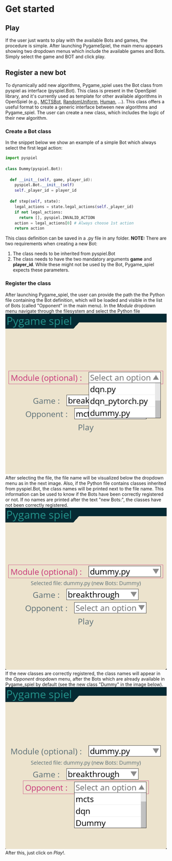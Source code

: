 # Get started

## Play
If the user just wants to play with the available Bots and games, the procedure is simple. After launching PygameSpiel, the main menu appears showing two dropdown menus which include the available games and Bots. Simply select the game and BOT and click play.

## Register a new bot
To dynamically add new algorithms, Pygame_spiel uses the Bot class from pyspiel as interface (pyspiel.Bot). This class is present in the OpenSpiel library, and it's currently used as template for other available algorithms in OpenSpiel (e.g., [MCTSBot](https://github.com/google-deepmind/open_spiel/blob/master/open_spiel/python/algorithms/mcts.py), [RandomUniform](https://github.com/google-deepmind/open_spiel/blob/master/open_spiel/python/bots/uniform_random.py), [Human](https://github.com/google-deepmind/open_spiel/blob/master/open_spiel/python/bots/human.py), ...). This class offers a useful format to create a generic interface between new algorithms and Pygame_spiel. The user can create a new class, which includes the logic of their new algorithm.

### Create a Bot class
In the snippet below we show an example of a simple Bot which always select the first legal action:

```python
import pyspiel

class Dummy(pyspiel.Bot):

  def __init__(self, game, player_id):
    pyspiel.Bot.__init__(self)
    self._player_id = player_id

  def step(self, state):
    legal_actions = state.legal_actions(self._player_id)
    if not legal_actions:
      return [], pyspiel.INVALID_ACTION
    action = legal_actions[0] # Always choose 1st action
    return action
```
This class definition can be saved in a .py file in any folder.
**NOTE:** There are two requirements when creating a new Bot:
1) The class needs to be inherited from pyspiel.Bot
2) The class needs to have the two mandatory arguments **game** and **player_id**. While these might not be used by the Bot, Pygame_spiel expects these parameters.

### Register the  class
After launching Pygame_spiel, the user can provide the path the the Python file containing the Bot definition, which will be loaded and visible in the list of Bots (called "Opponent" in the main menu). In the *Module* dropdown menu navigate through the filesystem and select the Python file
![alt text](images/module_dropdown_1.png)
After selecting the file, the file name will be visualized below the dropdown menu as in the next image. Also, if the Python file contains classes inherited from pyspiel.Bot, the class names will be printed next to the file name. This information can be used to know if the Bots have been correctly registered or not. If no names are printed after the text "new Bots:", the classes have not been correctly registered.
![alt text](images/module_dropdown_2.png)
If the new classes are correctly registered, the class names will appear in the *Opponent* dropdown menu, after the Bots which are already available in Pygame_spiel by default (see the new class "Dummy" in the image below).
![alt text](images/module_dropdown_3.png)
After this, just click on *Play*!.